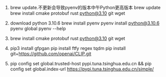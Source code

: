 
1. brew update.不更新会导致pyenv的版本中午Python更高版本
	brew update
	brew install cmake protobuf rust python@3.10 git wget


2. download python 3.10.6
	brew install pyenv
	pyenv install python@3.10.6
	pyenv global
	pyenv --help

3. brew install cmake protobuf rust python@3.10 git wget

4. pip3 install gfpgan
   pip install ftfy regex tqdm
   pip install git+https://github.com/openai/CLIP.git

5. pip config set global.trusted-host pypi.tuna.tsinghua.edu.cn && pip config set global.index-url https://pypi.tuna.tsinghua.edu.cn/simple/
